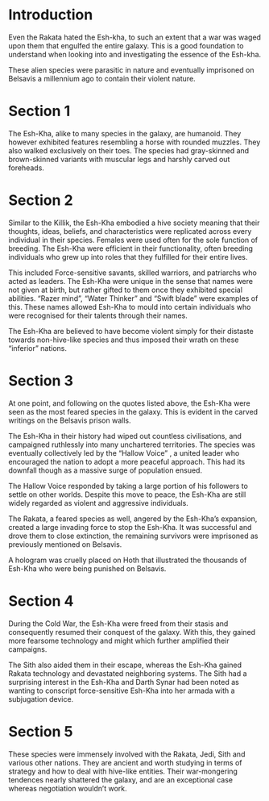 # Introduction

Even the Rakata hated the Esh-kha, to such an extent that a war was waged upon them that engulfed the entire galaxy.
This is a good foundation to understand when looking into and investigating the essence of the Esh-kha.

These alien species were parasitic in nature and eventually imprisoned on Belsavis a millennium ago to contain their violent nature.

# Section 1

The Esh-Kha, alike to many species in the galaxy, are humanoid.
They however exhibited features resembling a horse with rounded muzzles.
They also walked exclusively on their toes.
The species had gray-skinned and brown-skinned variants with muscular legs and harshly carved out foreheads.

# Section 2

Similar to the Killik, the Esh-Kha embodied a hive society meaning that their thoughts, ideas, beliefs, and characteristics were replicated across every individual in their species.
Females were used often for the sole function of breeding.
The Esh-Kha were efficient in their functionality, often breeding individuals who grew up into roles that they fulfilled for their entire lives.

This included Force-sensitive savants, skilled warriors, and patriarchs who acted as leaders.
The Esh-Kha were unique in the sense that names were not given at birth, but rather gifted to them once they exhibited special abilities.
“Razer mind”, “Water Thinker” and “Swift blade” were examples of this.
These names allowed Esh-Kha to mould into certain individuals who were recognised for their talents through their names.

The Esh-Kha are believed to have become violent simply for their distaste towards non-hive-like species and thus imposed their wrath on these “inferior” nations.

# Section 3

At one point, and following on the quotes listed above, the Esh-Kha were seen as the most feared species in the galaxy.
This is evident in the carved writings on the Belsavis prison walls.

The Esh-Kha in their history had wiped out countless civilisations, and campaigned ruthlessly into many unchartered territories.
The species was eventually collectively led by the “Hallow Voice” , a united leader who encouraged the nation to adopt a more peaceful approach.
This had its downfall though as a massive surge of population ensued.

The Hallow Voice responded by taking a large portion of his followers to settle on other worlds.
Despite this move to peace, the Esh-Kha are still widely regarded as violent and aggressive individuals.

The Rakata, a feared species as well, angered by the Esh-Kha’s expansion, created a large invading force to stop the Esh-Kha.
It was successful and drove them to close extinction, the remaining survivors were imprisoned as previously mentioned on Belsavis.

A hologram was cruelly placed on Hoth that illustrated the thousands of Esh-Kha who were being punished on Belsavis.

# Section 4

During the Cold War, the Esh-Kha were freed from their stasis and consequently resumed their conquest of the galaxy.
With this, they gained more fearsome technology and might which further amplified their campaigns.

The Sith also aided them in their escape, whereas the Esh-Kha gained Rakata technology and devastated neighboring systems.
The Sith had a surprising interest in the Esh-Kha and Darth Synar had been noted as wanting to conscript force-sensitive Esh-Kha into her armada with a subjugation device.

# Section 5

These species were immensely involved with the Rakata, Jedi, Sith and various other nations.
They are ancient and worth studying in terms of strategy and how to deal with hive-like entities.
Their war-mongering tendences nearly shattered the galaxy, and are an exceptional case whereas negotiation wouldn’t work.
